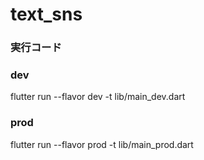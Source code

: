 # text_sns

### 実行コード

### dev
flutter run --flavor dev -t lib/main_dev.dart

### prod
flutter run --flavor prod -t lib/main_prod.dart

